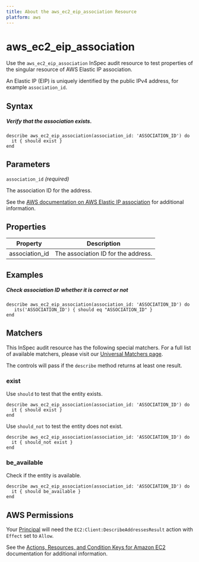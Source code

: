 ```yaml
---
title: About the aws_ec2_eip_association Resource
platform: aws
---
```


# aws_ec2_eip_association

Use the `aws_ec2_eip_association` InSpec audit resource to test properties of the singular resource of AWS Elastic IP association.

An Elastic IP (EIP) is uniquely identified by the public IPv4 address, for example `association_id`.

## Syntax

##### Verify that the association exists.

    describe aws_ec2_eip_association(association_id: 'ASSOCIATION_ID') do
      it { should exist }
    end

## Parameters

`association_id` _(required)_

The association ID for the address.

See the [AWS documentation on AWS Elastic IP association](https://docs.aws.amazon.com/AWSCloudFormation/latest/UserGuide/aws-properties-ec2-eip-association.html) for additional information.

## Properties

| Property | Description |
| --- | --- |
| association_id | The association ID for the address. |

## Examples

##### Check association ID whether it is correct or not

    describe aws_ec2_eip_association(association_id: 'ASSOCIATION_ID') do
       its('ASSOCIATION_ID') { should eq "ASSOCIATION_ID" }
    end

## Matchers

This InSpec audit resource has the following special matchers. For a full list of available matchers, please visit our [Universal Matchers page](https://www.inspec.io/docs/reference/matchers/).

The controls will pass if the `describe` method returns at least one result.

### exist

Use `should` to test that the entity exists.

    describe aws_ec2_eip_association(association_id: 'ASSOCIATION_ID') do
      it { should exist }
    end

Use `should_not` to test the entity does not exist.

    describe aws_ec2_eip_association(association_id: 'ASSOCIATION_ID') do
      it { should_not exist }
    end

### be_available

Check if the entity is available.

    describe aws_ec2_eip_association(association_id: 'ASSOCIATION_ID') do
      it { should be_available }
    end

## AWS Permissions

Your [Principal](https://docs.aws.amazon.com/IAM/latest/UserGuide/intro-structure.html#intro-structure-principal) will need the `EC2:Client:DescribeAddressesResult` action with `Effect` set to `Allow`.

See the [Actions, Resources, and Condition Keys for Amazon EC2](https://docs.aws.amazon.com/IAM/latest/UserGuide/list_amazonec2.html) documentation for additional information.
